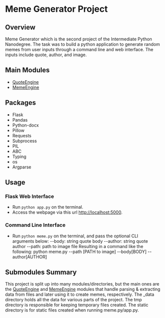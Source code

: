 # Meme Generator Project

## Overview

Meme Generator which is the second project of the Intermediate Python Nanodegree. The task was to build a python application to generate random memes from user inputs through a command line and web interface. The inputs include quote, author, and image.

## Main Modules

- [QuoteEngine](./QuoteEngine)
- [MemeEngine](./MemeEngine)

## Packages

- Flask
- Pandas
- Python-docx
- Pillow
- Requests
- Subprocess
- PIL
- ABC
- Typing
- os
- Argparse

## Usage

### Flask Web Interface

- Run `python app.py` on the terminal.
- Access the webpage via this url [http://localhost:5000](http://localhost:5000).

### Command Line Interface

- Run `python meme.py` on the terminal, and pass the optional CLI arguments below:
  --body: string quote body
  --author: string quote author
  --path: path to image file
  Resulting in a command like the following: python meme.py --path [PATH to image] --body[BODY] --author[AUTHOR]

## Submodules Summary

This project is split up into many modules/directories, but the main ones are the [QuoteEngine](./QuoteEngine) and [MemeEngine](./MemeEngine) modules that handle parsing & extracting data from files and later using it to create memes, respectively. The \_data directory holds all the data for various parts of the project. The tmp directory is responsible for keeping temporary files created. The static directory is for static files created when running meme.py/app.py.

